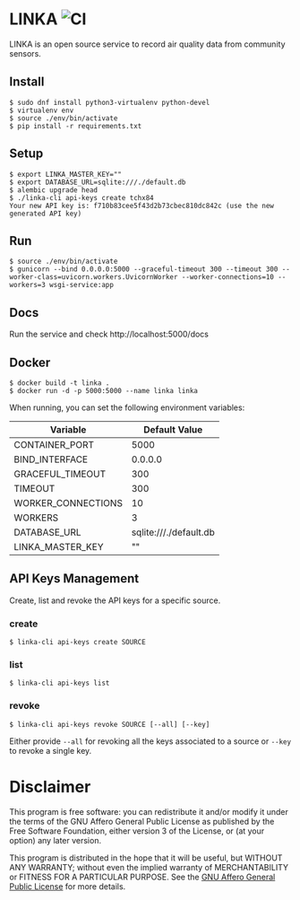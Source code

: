 # LINKA ![CI](https://github.com/tchx84/linka/workflows/CI/badge.svg)

LINKA is an open source service to record air quality data from community sensors.

## Install

```
$ sudo dnf install python3-virtualenv python-devel
$ virtualenv env
$ source ./env/bin/activate
$ pip install -r requirements.txt
```

## Setup

```
$ export LINKA_MASTER_KEY=""
$ export DATABASE_URL=sqlite:///./default.db
$ alembic upgrade head
$ ./linka-cli api-keys create tchx84
Your new API key is: f710b83cee5f43d2b73cbec810dc842c (use the new generated API key)
```

## Run

```
$ source ./env/bin/activate
$ gunicorn --bind 0.0.0.0:5000 --graceful-timeout 300 --timeout 300 --worker-class=uvicorn.workers.UvicornWorker --worker-connections=10 --workers=3 wsgi-service:app
```

## Docs

Run the service and check http://localhost:5000/docs

## Docker

```
$ docker build -t linka .
$ docker run -d -p 5000:5000 --name linka linka
```

When running, you can set the following environment variables:

| Variable           | Default Value               |
|--------------------|-----------------------------|
| CONTAINER_PORT     | 5000                        |
| BIND_INTERFACE     | 0.0.0.0                     |
| GRACEFUL_TIMEOUT   | 300                         |
| TIMEOUT            | 300                         |
| WORKER_CONNECTIONS | 10                          |
| WORKERS            | 3                           |
| DATABASE_URL       | sqlite:///./default.db      |
| LINKA_MASTER_KEY   | ""                          |

## API Keys Management
Create, list and revoke the API keys for a specific source.

### create
`$ linka-cli api-keys create SOURCE`

### list
`$ linka-cli api-keys list`

### revoke
`$ linka-cli api-keys revoke SOURCE [--all] [--key]`

Either provide `--all` for revoking all the keys associated to a source or `--key` to revoke a single key.

# Disclaimer

This program is free software: you can redistribute it and/or modify it under the terms of the GNU Affero General Public License as published by the Free Software Foundation, either version 3 of the License, or (at your option) any later version.

This program is distributed in the hope that it will be useful, but WITHOUT ANY WARRANTY; without even the implied warranty of MERCHANTABILITY or FITNESS FOR A PARTICULAR PURPOSE. See the [GNU Affero General Public License](COPYING) for more details.
